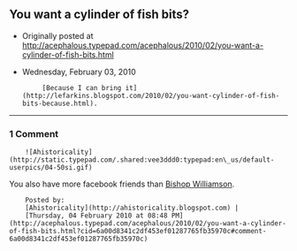 ## You want a cylinder of fish bits?

 * Originally posted at http://acephalous.typepad.com/acephalous/2010/02/you-want-a-cylinder-of-fish-bits.html
 * Wednesday, February 03, 2010



			[Because I can bring it](http://lefarkins.blogspot.com/2010/02/you-want-cylinder-of-fish-bits-because.html).
		

* * *

### 1 Comment 

		

                
[]()

	

		![Ahistoricality](http://static.typepad.com/.shared:vee3ddd0:typepad:en\_us/default-userpics/04-50si.gif)
	

	

		

You also have more facebook friends than [Bishop Williamson](http://www.spiegel.de/international/germany/0,1518,675163-2,00.html).

	

		Posted by:
		[Ahistoricality](http://ahistoricality.blogspot.com) |
		[Thursday, 04 February 2010 at 08:48 PM](http://acephalous.typepad.com/acephalous/2010/02/you-want-a-cylinder-of-fish-bits.html?cid=6a00d8341c2df453ef01287765fb35970c#comment-6a00d8341c2df453ef01287765fb35970c)

		

        